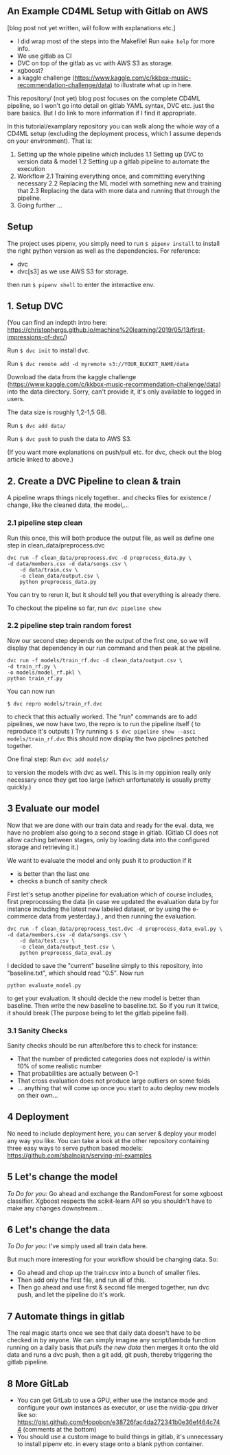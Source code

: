 ## An Example CD4ML Setup with Gitlab on AWS

[blog post not yet written, will follow with explanations etc.]

- I did wrap most of the steps into the Makefile! Run `make help` for more info.
- We use gitlab as CI
- DVC on top of the gitlab as vc with AWS S3 as storage.
- xgboost?
- a kaggle challenge (https://www.kaggle.com/c/kkbox-music-recommendation-challenge/data) to illustrate
  what up in here.

This repository/ (not yet) blog post focuses on the complete
CD4ML pipeline, so I won't go into detail on gitlab YAML syntax, DVC
etc. just the bare basics. But I do link to more information if I find it appropriate.

In this tutorial/examplary repository you can walk along the whole way of a
CD4ML setup (excluding the deployment process, which I assume depends on your environment). That is:

1.  Setting up the whole pipeline which includes
    1.1 Setting up DVC to version data & model
    1.2 Setting up a gitlab pipeline to automate the execution
2.  Workflow
    2.1 Training everything once, and committing everything necessary
    2.2 Replacing the ML model with something new and training that
    2.3 Replacing the data with more data and running that through the pipeline.
3.  Going further
    ...

## Setup

The project uses pipenv, you simply need to run
`$ pipenv install`
to install the right python version as well as the dependencies. For reference:

- dvc
- dvc[s3] as we use AWS S3 for storage.

then run `$ pipenv shell` to enter the interactive env.

## 1. Setup DVC

(You can find an indepth intro here:
https://christophergs.github.io/machine%20learning/2019/05/13/first-impressions-of-dvc/)

Run `$ dvc init` to install dvc.

Run `$ dvc remote add -d myremote s3://YOUR_BUCKET_NAME/data`

Download the data from the kaggle challenge (https://www.kaggle.com/c/kkbox-music-recommendation-challenge/data)
into the data directory. Sorry, can't provide it,
it's only available to logged in users.

The data size is roughly 1,2-1,5 GB.

Run `$ dvc add data/`

Run `$ dvc push` to push the data to AWS S3.

(If you want more explanations on push/pull etc. for dvc, check out
the blog article linked to above.)

## 2. Create a DVC Pipeline to clean & train

A pipeline wraps things nicely together.. and checks
files for existence / change, like the cleaned data, the model,...

### 2.1 pipeline step clean

Run this once, this will both produce the output file, as well
as define one step in clean_data/preprocess.dvc

```
dvc run -f clean_data/preprocess.dvc -d preprocess_data.py \
-d data/members.csv -d data/songs.csv \
    -d data/train.csv \
    -o clean_data/output.csv \
    python preprocess_data.py
```

You can try to rerun it, but it should tell you that everything
is already there.

To checkout the pipeline so far, run
`dvc pipeline show`

### 2.2 pipeline step train random forest

Now our second step depends on the output of the first one,
so we will display that dependency in our run command and then
peak at the pipeline.

```
dvc run -f models/train_rf.dvc -d clean_data/output.csv \
-d train_rf.py \
-o models/model_rf.pkl \
python train_rf.py
```

You can now run

```
$ dvc repro models/train_rf.dvc
```

to check that this actually worked. The "run" commands are to add
pipelines, we now have two, the repro is to run the pipeline itself (
to reproduce it's outputs
)
Try running
`$ $ dvc pipeline show --asci models/train_rf.dvc`
this should now display the two pipelines patched together.

One final step: Run
`dvc add models/`

to version the models with dvc as well. This is in my oppinion
really only necessary once they get too large (which unfortunately
is usually pretty quickly.)

## 3 Evaluate our model

Now that we are done with our train data and ready for the eval. data,
we have no problem also going to a second stage in gitlab.
(Gitlab CI does not allow caching between stages, only by
loading data into the configured storage and retrieving it.)

We want to evaluate the model and only push it
to production if it

- is better than the last one
- checks a bunch of sanity check

First let's setup another pipeline for evaluation which
of course includes, first preprocessing the data (in case
we updated the evaluation data by for instance including the
latest new labeled dataset, or by using the e-commerce
data from yesterday.)
, and then running
the evaluation.

```
dvc run -f clean_data/preprocess_test.dvc -d preprocess_data_eval.py \
-d data/members.csv -d data/songs.csv \
    -d data/test.csv \
    -o clean_data/output_test.csv \
    python preprocess_data_eval.py
```

I decided to save the "current" baseline simply to this repository,
into "baseline.txt", which should read "0.5". Now run

`python evaluate_model.py`

to get your evaluation. It should decide the new model is better
than baseline. Then write the new baseline to baseline.txt. So
if you run it twice, it should break (The purpose being to let the
gitlab pipeline fail).

### 3.1 Sanity Checks

Sanity checks should be run after/before this to check for instance:

- That the number of predicted categories does not explode/
  is within 10% of some realistic number
- That probabilities are actually between 0-1
- That cross evaluation does not produce large outliers on some
  folds
- ... anything that will come up once you start to auto
  deploy new models on their own...

## 4 Deployment

No need to include deployment here, you can server & deploy your
model any way you like. You can take a look at the other repository
containing three easy ways to serve python based models:
https://github.com/sbalnojan/serving-ml-examples

## 5 Let's change the model

_To Do for you:_ Go ahead and exchange the RandomForest for some xgboost classifier.
Xgboost respects the scikit-learn API so you shouldn't have to make
any changes downstream...

## 6 Let's change the data

_To Do for you:_ I've simply used all train data here.

But much more interesting for your workflow should be changing
data. So:

- Go ahead and chop up the train.csv into a bunch of smaller files.
- Then add only the first file, and run all of this.
- Then go ahead and use first & second file merged together,
  run dvc push, and let the pipeline do it's work.

## 7 Automate things in gitlab

The real magic starts once we see that daily data doesn't have to
be checked in by anyone. We can simply imagine any script/lambda
function running on a daily basis that _pulls the new data_ then
merges it onto the old data and runs a dvc push, then a
git add, git push, thereby triggering the gitlab pipeline.

## 8 More GitLab

- You can get GitLab to use a GPU, either use the instance mode and
  configure your own instances as executor, or use the nvidia-gpu driver
  like so: https://gist.github.com/Hopobcn/e38726fac4da272341b0e36ef464c744
  (comments at the bottom)
- You should use a custom image to build things in gitlab, it's
  unnecessary to install pipenv etc. in every stage onto a blank python container.
